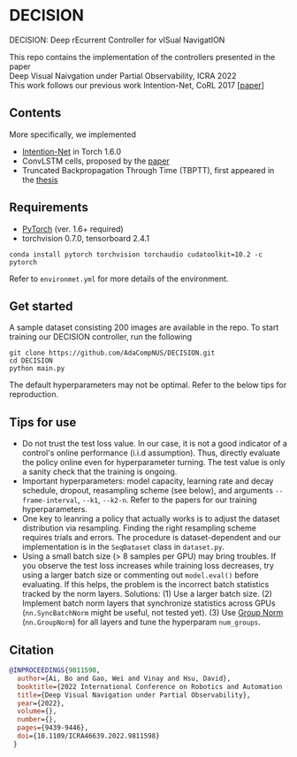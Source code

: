 # DECISION
DECISION: Deep rEcurrent Controller for vISual NavigatION

This repo contains the implementation of the controllers presented in the paper \
Deep Visual Naivgation under Partial Observability, ICRA 2022 \
This work follows our previous work Intention-Net, CoRL 2017 [[paper](https://arxiv.org/abs/1710.05627)]

## Contents
More specifically, we implemented
* [Intention-Net](https://arxiv.org/abs/1710.05627) in Torch 1.6.0
* ConvLSTM cells, proposed by the [paper](https://arxiv.org/abs/1506.04214)
* Truncated Backpropagation Through Time (TBPTT), first appeared in the [thesis](https://www.cs.utoronto.ca/~ilya/pubs/ilya_sutskever_phd_thesis.pdf)

## Requirements
* [PyTorch](http://pytorch.org/) (ver. 1.6+ required)
* torchvision 0.7.0, tensorboard 2.4.1 
```
conda install pytorch torchvision torchaudio cudatoolkit=10.2 -c pytorch
```
Refer to ```environmet.yml``` for more details of the environment. 

## Get started
A sample dataset consisting 200 images are available in the repo. To start training our DECISION controller, run the following
```
git clone https://github.com/AdaCompNUS/DECISION.git
cd DECISION
python main.py
```
The default hyperparameters may not be optimal. Refer to the below tips for reproduction. 

## Tips for use
* Do not trust the test loss value. In our case, it is not a good indicator of a control's online performance (i.i.d assumption). Thus, directly evaluate the policy online even for hyperparameter turning. The test value is only a sanity check that the training is ongoing. 
* Important hyperparameters: model capacity, learning rate and decay schedule, dropout, reasampling scheme (see below), and arguments ```--frame-interval```, ```--k1```,  ```--k2-n```. Refer to the papers for our training hyperparameters. 
* One key to leanring a policy that actually works is to adjust the dataset distribution via resampling. Finding the right resampling scheme requires trials and errors. The procedure is dataset-dependent and our implementation is in the ```SeqDataset``` class in ```dataset.py```. 
* Using a small batch size (> 8 samples per GPU) may bring troubles. If you observe the test loss increases while training loss decreases, try using a larger batch size or commenting out ```model.eval()``` before evaluating. If this helps, the problem is the incorrect batch statistics tracked by the norm layers. Solutions: (1) Use a larger batch size. (2) Implement batch norm layers that synchronize statistics across GPUs (```nn.SyncBatchNorm``` might be useful, not tested yet). (3) Use [Group Norm](https://arxiv.org/abs/1803.08494) (```nn.GroupNorm```) for all layers and tune the hyperparam ```num_groups```. 

## Citation
```bibtex
@INPROCEEDINGS{9811598,
  author={Ai, Bo and Gao, Wei and Vinay and Hsu, David},
  booktitle={2022 International Conference on Robotics and Automation (ICRA)}, 
  title={Deep Visual Navigation under Partial Observability}, 
  year={2022},
  volume={},
  number={},
  pages={9439-9446},
  doi={10.1109/ICRA46639.2022.9811598}
 }
```

